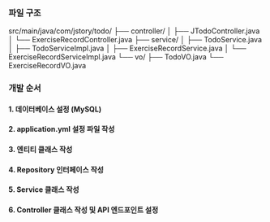 ### 파일 구조

src/main/java/com/jstory/todo/
├── controller/
│   ├── JTodoController.java
│   └── ExerciseRecordController.java
├── service/
│   ├── TodoService.java
│   ├── TodoServiceImpl.java
│   ├── ExerciseRecordService.java
│   └── ExerciseRecordServiceImpl.java
└── vo/
    ├── TodoVO.java
    └── ExerciseRecordVO.java
    



### 개발 순서
#### 1. 데이터베이스 설정 (MySQL)

#### 2. application.yml 설정 파일 작성

#### 3. 엔티티 클래스 작성

#### 4. Repository 인터페이스 작성

#### 5. Service 클래스 작성

#### 6. Controller 클래스 작성 및 API 엔드포인트 설정
